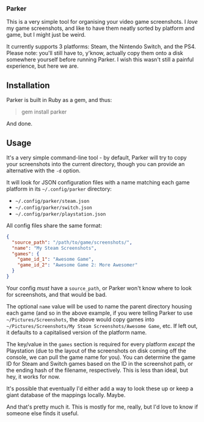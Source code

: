 ### Parker

This is a very simple tool for organising your video game screenshots. I _love_ my game screenshots, and like to have them neatly sorted by platform and game, but I might just be weird.

It currently supports 3 platforms: Steam, the Nintendo Switch, and the PS4. Please note: you'll still have to, y'know, actually copy them onto a disk somewhere yourself before running Parker. I wish this wasn't still a painful experience, but here we are.

## Installation

Parker is built in Ruby as a gem, and thus:

> gem install parker

And done.

## Usage

It's a very simple command-line tool - by default, Parker will try to copy your screenshots into the current directory, though you can provide an alternative with the `-d` option.

It will look for JSON configuration files with a name matching each game platform in its `~/.config/parker` directory:

- `~/.config/parker/steam.json`
- `~/.config/parker/switch.json`
- `~/.config/parker/playstation.json`

All config files share the same format:

```json
{
  "source_path": "/path/to/game/screenshots/",
  "name": "My Steam Screenshots",
  "games": {
    "game_id_1": "Awesome Game",
    "game_id_2": "Awesome Game 2: More Awesomer"
  }
}
```

Your config _must_ have a `source_path`, or Parker won't know where to look for screenshots, and that would be bad.

The optional `name` value will be used to name the parent directory housing each game (and so in the above example, if you were telling Parker to use `~/Pictures/Screenshots`, the above would copy games into `~/Pictures/Screenshots/My Steam Screenshots/Awesome Game`, etc. If left out, it defaults to a capitalised version of the platform name.

The key/value in the `games` section is required for every platform _except_ the Playstation (due to the layout of the screenshots on disk coming off the console, we can pull the game name for you). You can determine the game ID for Steam and Switch games based on the ID in the screenshot path, or the ending hash of the filename, respectively. This is less than ideal, but hey, it works for now.

It's possible that eventually I'd either add a way to look these up or keep a giant database of the mappings locally. Maybe.

And that's pretty much it. This is mostly for me, really, but I'd love to know if someone else finds it useful.
